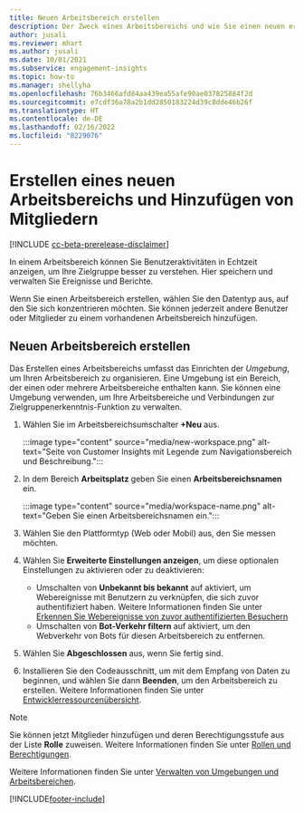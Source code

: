 ```yaml
---
title: Neuen Arbeitsbereich erstellen
description: Der Zweck eines Arbeitsbereichs und wie Sie einen neuen erstellen.
author: jusali
ms.reviewer: mhart
ms.author: jusali
ms.date: 10/01/2021
ms.subservice: engagement-insights
ms.topic: how-to
ms.manager: shellyha
ms.openlocfilehash: 76b3466afd84aa439ea55afe90ae037825884f2d
ms.sourcegitcommit: e7cdf36a78a2b1dd2850183224d39c8dde46b26f
ms.translationtype: HT
ms.contentlocale: de-DE
ms.lasthandoff: 02/16/2022
ms.locfileid: "8229076"
---
```

# <a name="create-a-new-workspace-and-add-members"></a>Erstellen eines neuen Arbeitsbereichs und Hinzufügen von Mitgliedern

[!INCLUDE [cc-beta-prerelease-disclaimer](includes/cc-beta-prerelease-disclaimer.md)]

In einem Arbeitsbereich können Sie Benutzeraktivitäten in Echtzeit anzeigen, um Ihre Zielgruppe besser zu verstehen. Hier speichern und verwalten Sie Ereignisse und Berichte.

Wenn Sie einen Arbeitsbereich erstellen, wählen Sie den Datentyp aus, auf den Sie sich konzentrieren möchten. Sie können jederzeit andere Benutzer oder Mitglieder zu einem vorhandenen Arbeitsbereich hinzufügen. 

## <a name="create-a-new-workspace"></a>Neuen Arbeitsbereich erstellen

Das Erstellen eines Arbeitsbereichs umfasst das Einrichten der *Umgebung*, um Ihren Arbeitsbereich zu organisieren. Eine Umgebung ist ein Bereich, der einen oder mehrere Arbeitsbereiche enthalten kann. Sie können eine Umgebung verwenden, um Ihre Arbeitsbereiche und Verbindungen zur Zielgruppenerkenntnis-Funktion zu verwalten.

1. Wählen Sie im Arbeitsbereichsumschalter **+Neu** aus.

   :::image type="content" source="media/new-workspace.png" alt-text="Seite von Customer Insights mit Legende zum Navigationsbereich und Beschreibung.":::

1. In dem Bereich **Arbeitsplatz** geben Sie einen **Arbeitsbereichsnamen** ein.

   :::image type="content" source="media/workspace-name.png" alt-text="Geben Sie einen Arbeitsbereichsnamen ein.":::

1. Wählen Sie den Plattformtyp (Web oder Mobil) aus, den Sie messen möchten.

1. Wählen Sie **Erweiterte Einstellungen anzeigen**, um diese optionalen Einstellungen zu aktivieren oder zu deaktivieren:

   - Umschalten von **Unbekannt bis bekannt** auf aktiviert, um Webereignisse mit Benutzern zu verknüpfen, die sich zuvor authentifiziert haben. Weitere Informationen finden Sie unter [Erkennen Sie Webereignisse von zuvor authentifizierten Besuchern](unknown-to-known.md)
   - Umschalten von **Bot-Verkehr filtern** auf aktiviert, um den Webverkehr von Bots für diesen Arbeitsbereich zu entfernen. 

1. Wählen Sie **Abgeschlossen** aus, wenn Sie fertig sind. 

1. Installieren Sie den Codeausschnitt, um mit dem Empfang von Daten zu beginnen, und wählen Sie dann **Beenden**, um den Arbeitsbereich zu erstellen. Weitere Informationen finden Sie unter [Entwicklerressourcenübersicht](developer-resources.md).

> [!NOTE]
> Sie können jetzt Mitglieder hinzufügen und deren Berechtigungsstufe aus der Liste **Rolle** zuweisen. Weitere Informationen finden Sie unter [Rollen und Berechtigungen](user-roles.md). 

Weitere Informationen finden Sie unter [Verwalten von Umgebungen und Arbeitsbereichen](manage-environments-workspaces.md).


[!INCLUDE[footer-include](../includes/footer-banner.md)]
